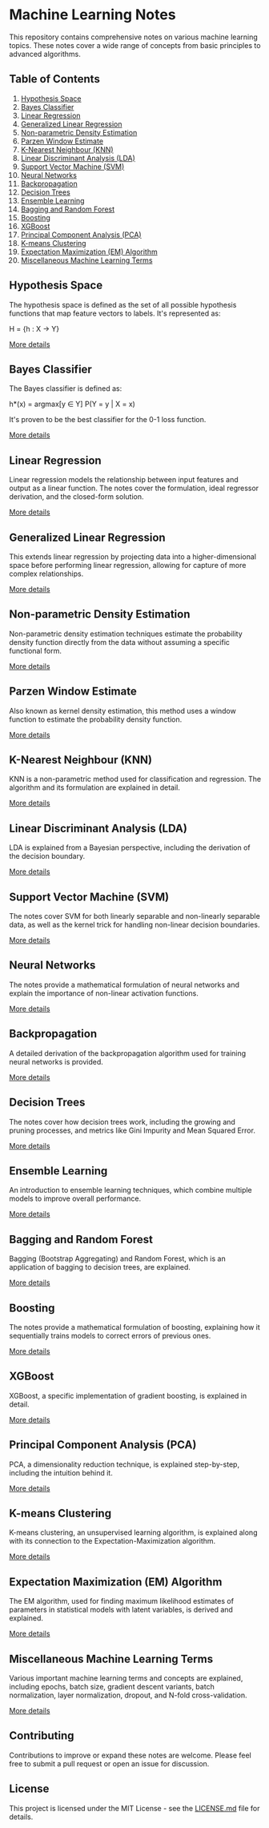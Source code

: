 # Machine Learning Notes

This repository contains comprehensive notes on various machine learning topics. These notes cover a wide range of concepts from basic principles to advanced algorithms.

## Table of Contents

1. [Hypothesis Space](#hypothesis-space)
2. [Bayes Classifier](#bayes-classifier)
3. [Linear Regression](#linear-regression)
4. [Generalized Linear Regression](#generalized-linear-regression)
5. [Non-parametric Density Estimation](#non-parametric-density-estimation)
6. [Parzen Window Estimate](#parzen-window-estimate)
7. [K-Nearest Neighbour (KNN)](#k-nearest-neighbour-knn)
8. [Linear Discriminant Analysis (LDA)](#linear-discriminant-analysis-lda)
9. [Support Vector Machine (SVM)](#support-vector-machine-svm)
10. [Neural Networks](#neural-networks)
11. [Backpropagation](#backpropagation)
12. [Decision Trees](#decision-trees)
13. [Ensemble Learning](#ensemble-learning)
14. [Bagging and Random Forest](#bagging-and-random-forest)
15. [Boosting](#boosting)
16. [XGBoost](#xgboost)
17. [Principal Component Analysis (PCA)](#principal-component-analysis-pca)
18. [K-means Clustering](#k-means-clustering)
19. [Expectation Maximization (EM) Algorithm](#expectation-maximization-em-algorithm)
20. [Miscellaneous Machine Learning Terms](#miscellaneous-machine-learning-terms)

## Hypothesis Space

The hypothesis space is defined as the set of all possible hypothesis functions that map feature vectors to labels. It's represented as:

H = {h : X → Y}

[More details](link-to-hypothesis-space-notes)

## Bayes Classifier

The Bayes classifier is defined as:

h*(x) = argmax[y ∈ Y] P(Y = y | X = x)

It's proven to be the best classifier for the 0-1 loss function.

[More details](link-to-bayes-classifier-notes)

## Linear Regression

Linear regression models the relationship between input features and output as a linear function. The notes cover the formulation, ideal regressor derivation, and the closed-form solution.

[More details](link-to-linear-regression-notes)

## Generalized Linear Regression

This extends linear regression by projecting data into a higher-dimensional space before performing linear regression, allowing for capture of more complex relationships.

[More details](link-to-generalized-linear-regression-notes)

## Non-parametric Density Estimation

Non-parametric density estimation techniques estimate the probability density function directly from the data without assuming a specific functional form.

[More details](link-to-non-parametric-density-estimation-notes)

## Parzen Window Estimate

Also known as kernel density estimation, this method uses a window function to estimate the probability density function.

[More details](link-to-parzen-window-estimate-notes)

## K-Nearest Neighbour (KNN)

KNN is a non-parametric method used for classification and regression. The algorithm and its formulation are explained in detail.

[More details](link-to-knn-notes)

## Linear Discriminant Analysis (LDA)

LDA is explained from a Bayesian perspective, including the derivation of the decision boundary.

[More details](link-to-lda-notes)

## Support Vector Machine (SVM)

The notes cover SVM for both linearly separable and non-linearly separable data, as well as the kernel trick for handling non-linear decision boundaries.

[More details](link-to-svm-notes)

## Neural Networks

The notes provide a mathematical formulation of neural networks and explain the importance of non-linear activation functions.

[More details](link-to-neural-networks-notes)

## Backpropagation

A detailed derivation of the backpropagation algorithm used for training neural networks is provided.

[More details](link-to-backpropagation-notes)

## Decision Trees

The notes cover how decision trees work, including the growing and pruning processes, and metrics like Gini Impurity and Mean Squared Error.

[More details](link-to-decision-trees-notes)

## Ensemble Learning

An introduction to ensemble learning techniques, which combine multiple models to improve overall performance.

[More details](link-to-ensemble-learning-notes)

## Bagging and Random Forest

Bagging (Bootstrap Aggregating) and Random Forest, which is an application of bagging to decision trees, are explained.

[More details](link-to-bagging-and-random-forest-notes)

## Boosting

The notes provide a mathematical formulation of boosting, explaining how it sequentially trains models to correct errors of previous ones.

[More details](link-to-boosting-notes)

## XGBoost

XGBoost, a specific implementation of gradient boosting, is explained in detail.

[More details](link-to-xgboost-notes)

## Principal Component Analysis (PCA)

PCA, a dimensionality reduction technique, is explained step-by-step, including the intuition behind it.

[More details](link-to-pca-notes)

## K-means Clustering

K-means clustering, an unsupervised learning algorithm, is explained along with its connection to the Expectation-Maximization algorithm.

[More details](link-to-k-means-clustering-notes)

## Expectation Maximization (EM) Algorithm

The EM algorithm, used for finding maximum likelihood estimates of parameters in statistical models with latent variables, is derived and explained.

[More details](link-to-em-algorithm-notes)

## Miscellaneous Machine Learning Terms

Various important machine learning terms and concepts are explained, including epochs, batch size, gradient descent variants, batch normalization, layer normalization, dropout, and N-fold cross-validation.

[More details](link-to-miscellaneous-terms-notes)

## Contributing

Contributions to improve or expand these notes are welcome. Please feel free to submit a pull request or open an issue for discussion.

## License

This project is licensed under the MIT License - see the [LICENSE.md](LICENSE.md) file for details.
